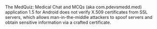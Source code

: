 The MedQuiz: Medical Chat and MCQs (aka com.pdevsmedd.med) application 1.5 for Android does not verify X.509 certificates from SSL servers, which allows man-in-the-middle attackers to spoof servers and obtain sensitive information via a crafted certificate.